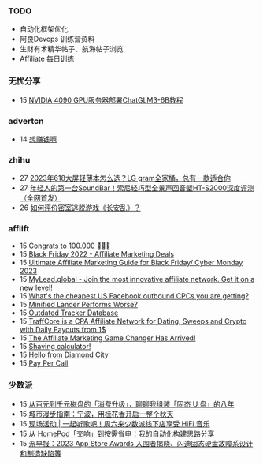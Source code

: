 ### TODO
-  自动化框架优化
-  阿良Devops 训练营资料
-  生财有术精华帖子、航海帖子浏览
-  Affiliate 每日训练

### 无忧分享
<!-- ruyo:START -->
-  15 [NVIDIA 4090 GPU服务器部署ChatGLM3-6B教程](https://51.ruyo.net/18538.html)<!-- ruyo:END -->

### advertcn
<!-- advertcn:START -->
-  14 [想赚钱啊](https://www.advertcn.com/forum.php?mod=viewthread&tid=112915)<!-- advertcn:END -->

### zhihu
<!-- zhihu:START -->
-  27 [2023年618大屏轻薄本怎么选？LG gram全家桶，总有一款适合你](http://zhuanlan.zhihu.com/p/632641888?utm_campaign=rss&utm_medium=rss&utm_source=rss&utm_content=title)
-  27 [年轻人的第一台SoundBar！索尼轻巧型全景声回音壁HT-S2000深度评测（全网首发）](http://zhuanlan.zhihu.com/p/630990296?utm_campaign=rss&utm_medium=rss&utm_source=rss&utm_content=title)
-  26 [如何评价密室逃脱游戏《长安乱》？](http://www.zhihu.com/question/563950552/answer/3045961312?utm_campaign=rss&utm_medium=rss&utm_source=rss&utm_content=title)<!-- zhihu:END -->

### afflift
<!-- afflift:START -->
-  15 [Congrats to 100.000 🎉🎉🎉](https://afflift.com/f/threads/congrats-to-100-000-%F0%9F%8E%89%F0%9F%8E%89%F0%9F%8E%89.12023/)
-  15 [Black Friday 2022 - Affiliate Marketing Deals](https://afflift.com/f/threads/black-friday-2022-affiliate-marketing-deals.9962/)
-  15 [Ultimate Affiliate Marketing Guide for Black Friday/ Cyber Monday 2023](https://afflift.com/f/threads/ultimate-affiliate-marketing-guide-for-black-friday-cyber-monday-2023.11999/)
-  15 [MyLead.global - Join the most innovative affiliate network. Get it on a new level!](https://afflift.com/f/threads/mylead-global-join-the-most-innovative-affiliate-network-get-it-on-a-new-level.2151/)
-  15 [What&#39;s the cheapest US Facebook outbound CPCs you are getting?](https://afflift.com/f/threads/whats-the-cheapest-us-facebook-outbound-cpcs-you-are-getting.12029/)
-  15 [Minified Lander Performs Worse?](https://afflift.com/f/threads/minified-lander-performs-worse.12026/)
-  15 [Outdated Tracker Database](https://afflift.com/f/threads/outdated-tracker-database.12028/)
-  15 [TraffCore is a CPA Affiliate Network for Dating, Sweeps and Crypto with Daily Payouts from 1$](https://afflift.com/f/threads/traffcore-is-a-cpa-affiliate-network-for-dating-sweeps-and-crypto-with-daily-payouts-from-1.8700/)
-  15 [The Affiliate Marketing Game Changer Has Arrived!](https://afflift.com/f/threads/the-affiliate-marketing-game-changer-has-arrived.11991/)
-  15 [Shaving calculator!](https://afflift.com/f/threads/shaving-calculator.12025/)
-  15 [Hello from Diamond City](https://afflift.com/f/threads/hello-from-diamond-city.11998/)
-  15 [Pay Per Call](https://afflift.com/f/threads/pay-per-call.175/)<!-- afflift:END -->

### 少数派
<!-- sspai:START -->
-  15 [从百元到千元磁盘的「消费升级」，聊聊我组装「固态 U 盘」的八年](https://sspai.com/post/82986)
-  15 [城市漫步指南：宁波，用桂花香开启一整个秋天](https://sspai.com/post/83923)
-  15 [现场活动 | 一起听歌吧！周六来少数派线下店享受 HiFi 音乐](https://sspai.com/post/84421)
-  15 [从 HomePod「交响」到按需省电：我的自动化构建思路分享](https://sspai.com/post/84349)
-  15 [派早报：2023 App Store Awards 入围者揭晓、闪迪固态硬盘故障系设计和制造缺陷等](https://sspai.com/post/84419)<!-- sspai:END -->
